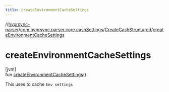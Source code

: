 ```yaml
---
title: createEnvironmentCacheSettings
---
```

//[hyprsync-parser](../../../index.html)/[com.hyprsync.parser.core.cashSettings](../index.html)/[CreateCashStructured](index.html)/[createEnvironmentCacheSettings](create-environment-cache-settings.html)



# createEnvironmentCacheSettings



[jvm]\
fun [createEnvironmentCacheSettings](create-environment-cache-settings.html)()



This uses to cache `Env settings`



